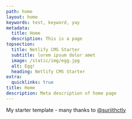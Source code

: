 ```yaml
---
path: home
layout: home
keywords: test, keyword, yay
metadata:
  title: Home
  description: This is a page
topsection:
  title: Netlify CMS Starter
  subtitle: lorem ipsum dolor amet
  image: /static/img/egg.jpg
  alt: Egg!
  heading: Netlify CMS Starter
extra:
  quicklinks: true
title: Home
description: Meta description of home page
---
```

My starter template - many thanks to [@surjithctly](https://surjithctly.in/)